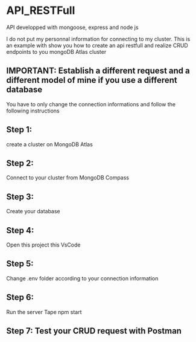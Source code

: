 # API_RESTFull
API developped with mongoose, express and node js

I do not put my personnal information for connecting to my cluster. This is an example with show you how to create an api restfull and realize CRUD endpoints to you mongoDB Atlas cluster  

## IMPORTANT: Establish a different request and a different model of mine if you use a different database  

You have to only change the connection informations and follow the following instructions  

## Step 1: 
create a cluster on MongoDB Atlas  
## Step 2: 
Connect to your cluster from MongoDB Compass
## Step 3: 
Create your database  
## Step 4: 
Open this project this VsCode  
## Step 5: 
Change .env folder according to your connection information  
## Step 6: 
Run the server 
Tape npm start  
## Step 7: Test your CRUD request with Postman
